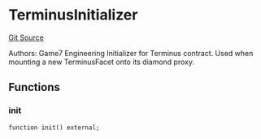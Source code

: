 # TerminusInitializer
[Git Source](https://github.com/G7DAO/protocol/blob/874893f46ced0a2b968b4e0f586d9ae4b81435ce/contracts/security/terminus/TerminusInitializer.sol)

Authors: Game7 Engineering
Initializer for Terminus contract. Used when mounting a new TerminusFacet onto its diamond proxy.


## Functions
### init


```solidity
function init() external;
```

